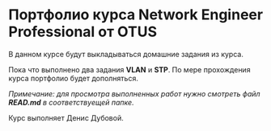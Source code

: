 # Портфолио курса Network Engineer Professional от OTUS

В данном курсе будут выкладываться домашние задания из курса.

Пока что выполнено два задания **VLAN** и **STP**. По мере прохождения курса портфолио будет дополняться.

*Примечание: для просмотра выполненных работ нужно смотреть файл **READ.md** в соответствуещей папке.*

Курс выполняет Денис Дубовой.